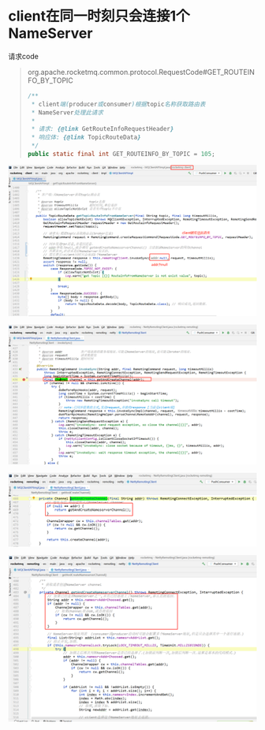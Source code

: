 # client在同一时刻只会连接1个NameServer





请求code

> org.apache.rocketmq.common.protocol.RequestCode#GET_ROUTEINFO_BY_TOPIC
>
> ```java
> /**
>  * client端(producer或consumer)根据topic名称获取路由表
>  * NameServer处理此请求
>  *
>  * 请求: {@link GetRouteInfoRequestHeader}
>  * 响应体: {@link TopicRouteData}
>  */
> public static final int GET_ROUTEINFO_BY_TOPIC = 105;
> ```



![image-20230307234639040](images/image-20230307234639040.png)



![image-20230307234719654](images/image-20230307234719654.png)



![image-20230307234737402](images/image-20230307234737402.png)



![image-20230307234804343](images/image-20230307234804343.png)